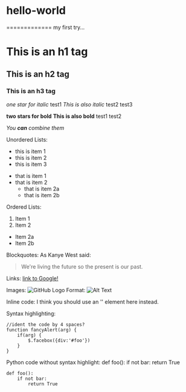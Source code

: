 # hello-world
=============
my first try...

# This is an h1 tag
## This is an h2 tag
### This is an h3 tag

*one star for italic* test1
_This is also italic_ test2
test3

**two stars for bold**
__This is also bold__ test1
test2

_You **can** combine them_

Unordered Lists:
- this is item 1
- this is item 2
- this is item 3

* that is item 1
* that is item 2
  * that is item 2a
  * that is item 2b
   
Ordered Lists:

1. Item 1
2. Item 2
  * Item 2a
  * Item 2b

Blockquotes:
As Kanye West said:
> We're living the future so
> the present is our past.

Links:
[link to Google!](http://google.com)

Images:
![GitHub Logo](/images/logo.png)
Format: ![Alt Text](url)

Inline code:
I think you should use an 
'<addr>' element here instead.

Syntax highlighting:

    //ident the code by 4 spaces?
    function fancyAlert(arg) {
        if(arg) {
            $.facebox({div:'#foo'})
        }
    }
    
Python code without syntax highlight:
def foo():
    if not bar:
        return True
        
    def foo():
        if not bar:
            return True
